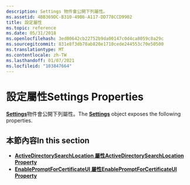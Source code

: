 ```yaml
---
description: Settings 物件會公開下列屬性。
ms.assetid: 4BB369DC-B310-49B6-A117-DD778CCD9902
title: 設定屬性
ms.topic: reference
ms.date: 05/31/2018
ms.openlocfilehash: 3ed80642cb22752b9da00147c0d4ca8059c8a29c
ms.sourcegitcommit: 831e8f3db78ab820e1710cede244553c70e50500
ms.translationtype: MT
ms.contentlocale: zh-TW
ms.lasthandoff: 01/07/2021
ms.locfileid: "103847664"
---
```

# <a name="settings-properties"></a><span data-ttu-id="50664-103">設定屬性</span><span class="sxs-lookup"><span data-stu-id="50664-103">Settings Properties</span></span>

<span data-ttu-id="50664-104">[**Settings**](settings.md)物件會公開下列屬性。</span><span class="sxs-lookup"><span data-stu-id="50664-104">The [**Settings**](settings.md) object exposes the following properties.</span></span>

## <a name="in-this-section"></a><span data-ttu-id="50664-105">本節內容</span><span class="sxs-lookup"><span data-stu-id="50664-105">In this section</span></span>

-   [<span data-ttu-id="50664-106">**ActiveDirectorySearchLocation 屬性**</span><span class="sxs-lookup"><span data-stu-id="50664-106">**ActiveDirectorySearchLocation Property**</span></span>](settings-activedirectorysearchlocation.md)
-   [<span data-ttu-id="50664-107">**EnablePromptForCertificateUI 屬性**</span><span class="sxs-lookup"><span data-stu-id="50664-107">**EnablePromptForCertificateUI Property**</span></span>](settings-enablepromptforcertificateui.md)

 

 



